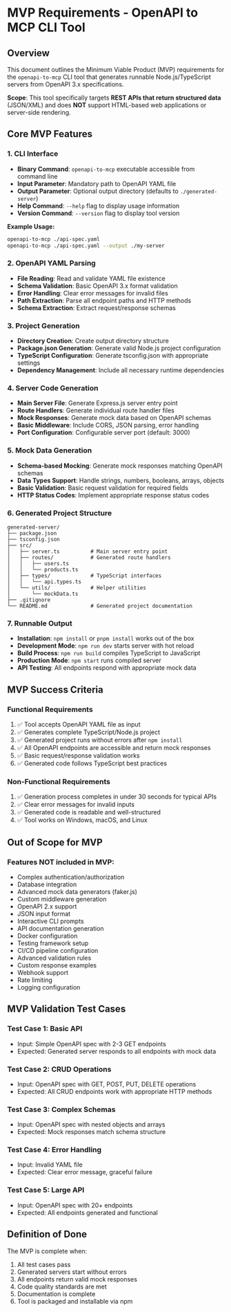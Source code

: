 # MVP Requirements - OpenAPI to MCP CLI Tool

## Overview

This document outlines the Minimum Viable Product (MVP) requirements for the `openapi-to-mcp` CLI tool that generates runnable Node.js/TypeScript servers from OpenAPI 3.x specifications.

**Scope**: This tool specifically targets **REST APIs that return structured data** (JSON/XML) and does **NOT** support HTML-based web applications or server-side rendering.

## Core MVP Features

### 1. CLI Interface

- **Binary Command**: `openapi-to-mcp` executable accessible from command line
- **Input Parameter**: Mandatory path to OpenAPI YAML file
- **Output Parameter**: Optional output directory (defaults to `./generated-server`)
- **Help Command**: `--help` flag to display usage information
- **Version Command**: `--version` flag to display tool version

**Example Usage:**

```bash
openapi-to-mcp ./api-spec.yaml
openapi-to-mcp ./api-spec.yaml --output ./my-server
```

### 2. OpenAPI YAML Parsing

- **File Reading**: Read and validate YAML file existence
- **Schema Validation**: Basic OpenAPI 3.x format validation
- **Error Handling**: Clear error messages for invalid files
- **Path Extraction**: Parse all endpoint paths and HTTP methods
- **Schema Extraction**: Extract request/response schemas

### 3. Project Generation

- **Directory Creation**: Create output directory structure
- **Package.json Generation**: Generate valid Node.js project configuration
- **TypeScript Configuration**: Generate tsconfig.json with appropriate settings
- **Dependency Management**: Include all necessary runtime dependencies

### 4. Server Code Generation

- **Main Server File**: Generate Express.js server entry point
- **Route Handlers**: Generate individual route handler files
- **Mock Responses**: Generate mock data based on OpenAPI schemas
- **Basic Middleware**: Include CORS, JSON parsing, error handling
- **Port Configuration**: Configurable server port (default: 3000)

### 5. Mock Data Generation

- **Schema-based Mocking**: Generate mock responses matching OpenAPI schemas
- **Data Types Support**: Handle strings, numbers, booleans, arrays, objects
- **Basic Validation**: Basic request validation for required fields
- **HTTP Status Codes**: Implement appropriate response status codes

### 6. Generated Project Structure

```
generated-server/
├── package.json
├── tsconfig.json
├── src/
│   ├── server.ts          # Main server entry point
│   ├── routes/            # Generated route handlers
│   │   ├── users.ts
│   │   └── products.ts
│   ├── types/             # TypeScript interfaces
│   │   └── api.types.ts
│   └── utils/             # Helper utilities
│       └── mockData.ts
├── .gitignore
└── README.md              # Generated project documentation
```

### 7. Runnable Output

- **Installation**: `npm install` or `pnpm install` works out of the box
- **Development Mode**: `npm run dev` starts server with hot reload
- **Build Process**: `npm run build` compiles TypeScript to JavaScript
- **Production Mode**: `npm start` runs compiled server
- **API Testing**: All endpoints respond with appropriate mock data

## MVP Success Criteria

### Functional Requirements

1. ✅ Tool accepts OpenAPI YAML file as input
2. ✅ Generates complete TypeScript/Node.js project
3. ✅ Generated project runs without errors after `npm install`
4. ✅ All OpenAPI endpoints are accessible and return mock responses
5. ✅ Basic request/response validation works
6. ✅ Generated code follows TypeScript best practices

### Non-Functional Requirements

1. ✅ Generation process completes in under 30 seconds for typical APIs
2. ✅ Clear error messages for invalid inputs
3. ✅ Generated code is readable and well-structured
4. ✅ Tool works on Windows, macOS, and Linux

## Out of Scope for MVP

### Features NOT included in MVP:

- Complex authentication/authorization
- Database integration
- Advanced mock data generators (faker.js)
- Custom middleware generation
- OpenAPI 2.x support
- JSON input format
- Interactive CLI prompts
- API documentation generation
- Docker configuration
- Testing framework setup
- CI/CD pipeline configuration
- Advanced validation rules
- Custom response examples
- Webhook support
- Rate limiting
- Logging configuration

## MVP Validation Test Cases

### Test Case 1: Basic API

- Input: Simple OpenAPI spec with 2-3 GET endpoints
- Expected: Generated server responds to all endpoints with mock data

### Test Case 2: CRUD Operations

- Input: OpenAPI spec with GET, POST, PUT, DELETE operations
- Expected: All CRUD endpoints work with appropriate HTTP methods

### Test Case 3: Complex Schemas

- Input: OpenAPI spec with nested objects and arrays
- Expected: Mock responses match schema structure

### Test Case 4: Error Handling

- Input: Invalid YAML file
- Expected: Clear error message, graceful failure

### Test Case 5: Large API

- Input: OpenAPI spec with 20+ endpoints
- Expected: All endpoints generated and functional

## Definition of Done

The MVP is complete when:

1. All test cases pass
2. Generated servers start without errors
3. All endpoints return valid mock responses
4. Code quality standards are met
5. Documentation is complete
6. Tool is packaged and installable via npm
